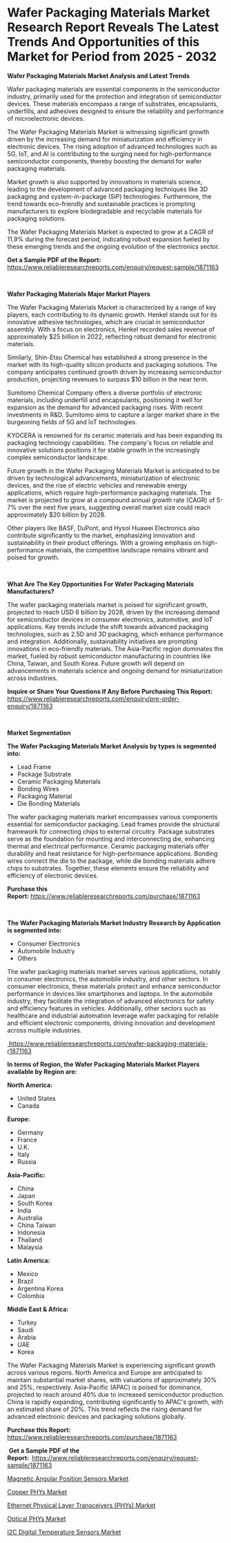 <p><h1>Wafer Packaging Materials Market Research Report Reveals The Latest Trends And Opportunities of this Market for Period from 2025 - 2032</h1></p><p><strong>Wafer Packaging Materials Market Analysis and Latest Trends</strong></p>
<p><p>Wafer packaging materials are essential components in the semiconductor industry, primarily used for the protection and integration of semiconductor devices. These materials encompass a range of substrates, encapsulants, underfills, and adhesives designed to ensure the reliability and performance of microelectronic devices. </p><p>The Wafer Packaging Materials Market is witnessing significant growth driven by the increasing demand for miniaturization and efficiency in electronic devices. The rising adoption of advanced technologies such as 5G, IoT, and AI is contributing to the surging need for high-performance semiconductor components, thereby boosting the demand for wafer packaging materials. </p><p>Market growth is also supported by innovations in materials science, leading to the development of advanced packaging techniques like 3D packaging and system-in-package (SiP) technologies. Furthermore, the trend towards eco-friendly and sustainable practices is prompting manufacturers to explore biodegradable and recyclable materials for packaging solutions. </p><p>The Wafer Packaging Materials Market is expected to grow at a CAGR of 11.9% during the forecast period, indicating robust expansion fueled by these emerging trends and the ongoing evolution of the electronics sector.</p></p>
<p><strong>Get a Sample PDF of the Report:&nbsp;</strong> <a href="https://www.reliableresearchreports.com/enquiry/request-sample/1871163?utm_campaign=9&utm_medium=2&utm_source=Github&utm_content=ia&utm_term=13022025&utm_id=wafer-packaging-materials">https://www.reliableresearchreports.com/enquiry/request-sample/1871163</a></p>
<p>&nbsp;</p>
<p><strong>Wafer Packaging Materials Major Market Players</strong></p>
<p><p>The Wafer Packaging Materials Market is characterized by a range of key players, each contributing to its dynamic growth. Henkel stands out for its innovative adhesive technologies, which are crucial in semiconductor assembly. With a focus on electronics, Henkel recorded sales revenue of approximately $25 billion in 2022, reflecting robust demand for electronic materials.</p><p>Similarly, Shin-Etsu Chemical has established a strong presence in the market with its high-quality silicon products and packaging solutions. The company anticipates continued growth driven by increasing semiconductor production, projecting revenues to surpass $10 billion in the near term.</p><p>Sumitomo Chemical Company offers a diverse portfolio of electronic materials, including underfill and encapsulants, positioning it well for expansion as the demand for advanced packaging rises. With recent investments in R&D, Sumitomo aims to capture a larger market share in the burgeoning fields of 5G and IoT technologies.</p><p>KYOCERA is renowned for its ceramic materials and has been expanding its packaging technology capabilities. The company's focus on reliable and innovative solutions positions it for stable growth in the increasingly complex semiconductor landscape.</p><p>Future growth in the Wafer Packaging Materials Market is anticipated to be driven by technological advancements, miniaturization of electronic devices, and the rise of electric vehicles and renewable energy applications, which require high-performance packaging materials. The market is projected to grow at a compound annual growth rate (CAGR) of 5-7% over the next five years, suggesting overall market size could reach approximately $20 billion by 2028. </p><p>Other players like BASF, DuPont, and Hysol Huawei Electronics also contribute significantly to the market, emphasizing innovation and sustainability in their product offerings. With a growing emphasis on high-performance materials, the competitive landscape remains vibrant and poised for growth.</p></p>
<p>&nbsp;</p>
<p><strong>What Are The Key Opportunities For Wafer Packaging Materials Manufacturers?</strong></p>
<p><p>The wafer packaging materials market is poised for significant growth, projected to reach USD 6 billion by 2028, driven by the increasing demand for semiconductor devices in consumer electronics, automotive, and IoT applications. Key trends include the shift towards advanced packaging technologies, such as 2.5D and 3D packaging, which enhance performance and integration. Additionally, sustainability initiatives are prompting innovations in eco-friendly materials. The Asia-Pacific region dominates the market, fueled by robust semiconductor manufacturing in countries like China, Taiwan, and South Korea. Future growth will depend on advancements in materials science and ongoing demand for miniaturization across industries.</p></p>
<p><strong>Inquire or Share Your Questions If Any Before Purchasing This Report:</strong> <a href="https://www.reliableresearchreports.com/enquiry/pre-order-enquiry/1871163?utm_campaign=9&utm_medium=2&utm_source=Github&utm_content=ia&utm_term=13022025&utm_id=wafer-packaging-materials">https://www.reliableresearchreports.com/enquiry/pre-order-enquiry/1871163</a></p>
<p>&nbsp;</p>
<p><strong>Market Segmentation</strong></p>
<p><strong>The Wafer Packaging Materials Market Analysis by types is segmented into:</strong></p>
<p><ul><li>Lead Frame</li><li>Package Substrate</li><li>Ceramic Packaging Materials</li><li>Bonding Wires</li><li>Packaging Material</li><li>Die Bonding Materials</li></ul></p>
<p><p>The wafer packaging materials market encompasses various components essential for semiconductor packaging. Lead frames provide the structural framework for connecting chips to external circuitry. Package substrates serve as the foundation for mounting and interconnecting die, enhancing thermal and electrical performance. Ceramic packaging materials offer durability and heat resistance for high-performance applications. Bonding wires connect the die to the package, while die bonding materials adhere chips to substrates. Together, these elements ensure the reliability and efficiency of electronic devices.</p></p>
<p><strong>Purchase this Report:&nbsp;</strong><a href="https://www.reliableresearchreports.com/purchase/1871163?utm_campaign=9&utm_medium=2&utm_source=Github&utm_content=ia&utm_term=13022025&utm_id=wafer-packaging-materials">https://www.reliableresearchreports.com/purchase/1871163</a></p>
<p>&nbsp;</p>
<p><strong>The Wafer Packaging Materials Market Industry Research by Application is segmented into:</strong></p>
<p><ul><li>Consumer Electronics</li><li>Automobile Industry</li><li>Others</li></ul></p>
<p><p>The wafer packaging materials market serves various applications, notably in consumer electronics, the automobile industry, and other sectors. In consumer electronics, these materials protect and enhance semiconductor performance in devices like smartphones and laptops. In the automobile industry, they facilitate the integration of advanced electronics for safety and efficiency features in vehicles. Additionally, other sectors such as healthcare and industrial automation leverage wafer packaging for reliable and efficient electronic components, driving innovation and development across multiple industries.</p></p>
<p><a href="https://www.reliableresearchreports.com/wafer-packaging-materials-r1871163?utm_campaign=9&utm_medium=2&utm_source=Github&utm_content=ia&utm_term=13022025&utm_id=wafer-packaging-materials">&nbsp;https://www.reliableresearchreports.com/wafer-packaging-materials-r1871163</a></p>
<p><strong>In terms of Region, the Wafer Packaging Materials Market Players available by Region are:</strong></p>
<p>
    <p> <strong> North America: </strong>
        <ul>
            <li>United States</li>
            <li>Canada</li>
        </ul>
        </p> 
    <p> <strong> Europe: </strong>
        <ul>
            <li>Germany</li>
            <li>France</li>
            <li>U.K.</li>
            <li>Italy</li>
            <li>Russia</li>
        </ul>
        </p> 
    <p> <strong> Asia-Pacific: </strong>
        <ul>
            <li>China</li>
            <li>Japan</li>
            <li>South Korea</li>
            <li>India</li>
            <li>Australia</li>
            <li>China Taiwan</li>
            <li>Indonesia</li>
            <li>Thailand</li>
            <li>Malaysia</li>
        </ul>
        </p> 
    <p> <strong> Latin America: </strong>
        <ul>
            <li>Mexico</li>
            <li>Brazil</li>
            <li>Argentina Korea</li>
            <li>Colombia</li>
        </ul>
        </p> 
    <p> <strong> Middle East & Africa: </strong>
        <ul>
            <li>Turkey</li>
            <li>Saudi</li>
            <li>Arabia</li>
            <li>UAE</li>
            <li>Korea</li>
        </ul>
    </p>
    </p>
<p><p>The Wafer Packaging Materials Market is experiencing significant growth across various regions. North America and Europe are anticipated to maintain substantial market shares, with valuations of approximately 30% and 25%, respectively. Asia-Pacific (APAC) is poised for dominance, projected to reach around 40% due to increased semiconductor production. China is rapidly expanding, contributing significantly to APAC's growth, with an estimated share of 20%. This trend reflects the rising demand for advanced electronic devices and packaging solutions globally.</p></p>
<p><strong>Purchase this Report: </strong><a href="https://www.reliableresearchreports.com/purchase/1871163?utm_campaign=9&utm_medium=2&utm_source=Github&utm_content=ia&utm_term=13022025&utm_id=wafer-packaging-materials">https://www.reliableresearchreports.com/purchase/1871163</a></p>
<p>&nbsp;<strong>Get a Sample PDF of the Report:&nbsp;&nbsp;</strong><a href="https://www.reliableresearchreports.com/enquiry/request-sample/1871163?utm_campaign=9&utm_medium=2&utm_source=Github&utm_content=ia&utm_term=13022025&utm_id=wafer-packaging-materials">https://www.reliableresearchreports.com/enquiry/request-sample/1871163</a></p>
<p><strong></strong></p>
<p><p><a href="https://github.com/iwciasylvya/Market-Research-Report-List-1/blob/main/magnetic-angular-position-sensors-market.md?utm_campaign=9&utm_medium=2&utm_source=Github&utm_content=ia&utm_term=13022025&utm_id=wafer-packaging-materials">Magnetic Angular Position Sensors Market</a></p><p><a href="https://github.com/organophelia8282/Market-Research-Report-List-1/blob/main/copper-phys-market.md?utm_campaign=9&utm_medium=2&utm_source=Github&utm_content=ia&utm_term=13022025&utm_id=wafer-packaging-materials">Copper PHYs Market</a></p><p><a href="https://github.com/jamastodola515/Market-Research-Report-List-1/blob/main/ethernet-physical-layer-transceivers-phys-market.md?utm_campaign=9&utm_medium=2&utm_source=Github&utm_content=ia&utm_term=13022025&utm_id=wafer-packaging-materials">Ethernet Physical Layer Transceivers (PHYs) Market</a></p><p><a href="https://github.com/savannabyun726/Market-Research-Report-List-1/blob/main/optical-phys-market.md?utm_campaign=9&utm_medium=2&utm_source=Github&utm_content=ia&utm_term=13022025&utm_id=wafer-packaging-materials">Optical PHYs Market</a></p><p><a href="https://github.com/buqjavesora/Market-Research-Report-List-1/blob/main/i2c-digital-temperature-sensors-market.md?utm_campaign=9&utm_medium=2&utm_source=Github&utm_content=ia&utm_term=13022025&utm_id=wafer-packaging-materials">I2C Digital Temperature Sensors Market</a></p></p>